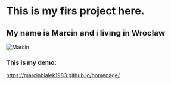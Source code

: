 # This is my firs project here.

## My name is Marcin and i living in Wroclaw

![Marcin](https://github.com/MarcinBialek1983/homepage/blob/main/image/Marcin.Bia%C5%82ek.JPG)

### This is my demo:

https://marcinbialek1983.github.io/homepage/
